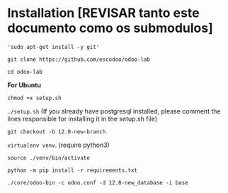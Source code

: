 Installation [REVISAR tanto este documento como os submodulos]
============
`'sudo apt-get install -y git'`

`git clone https://github.com/escodoo/odoo-lab`

`cd odoo-lab`

**For Ubuntu**

`chmod +x setup.sh`

`./setup.sh` (If you already have postgresql installed, please comment the lines responsible for installing it in the setup.sh file)

`git checkout -b 12.0-new-branch`

`virtualenv venv`. (require python3)

`source ./venv/bin/activate`

`python -m pip install -r requirements.txt`

`./core/odoo-bin -c odoo.conf -d 12.0-new_database -i base` 
